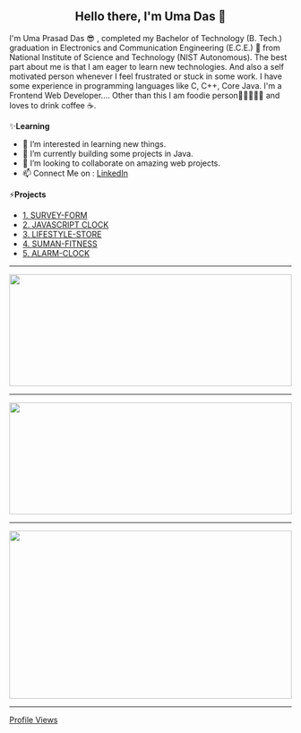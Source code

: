 <h2 align="center">Hello there, I'm Uma Das 👋</h2>

I'm Uma Prasad Das 😎 , completed my Bachelor of Technology (B. Tech.) graduation in Electronics and Communication Engineering (E.C.E.) 🙂 from National Institute of 
Science and Technology (NIST Autonomous). The best part about me is that I am eager to learn new technologies. And also a self motivated person whenever I feel frustrated 
or stuck in some work. I have some experience in programming languages like C, C++, Core Java. I'm a Frontend Web Developer.... 
            Other than this I am foodie person🍕🍔🍟🥚🍗  and loves to drink coffee ☕.


✨**Learning**
- 👀 I’m interested in learning new things.
- 🌱 I’m currently building some projects in Java.
- 💞️ I’m looking to collaborate on amazing web projects.
- 📫 Connect Me on : [LinkedIn](https://www.linkedin.com/in/uma-prasad-das-79531b192/)


⚡**Projects**
- [1. SURVEY-FORM](https://codewithuma.github.io/survey-form/)
- [2. JAVASCRIPT CLOCK](https://codewithuma.github.io/javascript-clock/project1.html)
- [3. LIFESTYLE-STORE](https://codewithuma.github.io/lifestyle-store/)
- [4. SUMAN-FITNESS](https://codewithuma.github.io/suman-fitness/)
- [5. ALARM-CLOCK](https://codewithuma.github.io/alarm-clock/)

<hr>

<a href="https://git.io/streak-stats"><img width="100%" height="200" src="https://github-readme-streak-stats.herokuapp.com?user=CodeWithUma&theme=gotham&date_format=M%20j%5B%2C%20Y%5D"></a>

<hr>

<a href="https://github.com/anuraghazra/github-readme-stats" title="Go to Source"><img width="100%" height="200" src="https://github-readme-stats.vercel.app/api?username=CodeWithUma&show_icons=true&theme=gotham"></a>

<hr>

<a href="https://github.com/anuraghazra/github-readme-stats"><img width="100%" height="300" src="https://github-readme-stats.vercel.app/api/top-langs/?username=CodeWithUma&theme=gotham"></a>

<hr>

<!-- <h4 align="cemter">
<a><img width="10%" height="30" src="https://komarev.com/ghpvc/?username=CodeWithUma&style=for-the-badge"></a>
</h4> -->
            
[Profile Views](https://komarev.com/ghpvc/?username=CodeWithUma&style=for-the-badge)
